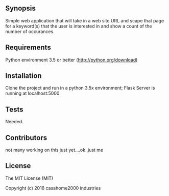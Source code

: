 ## Synopsis

Simple web application that will take in a web site URL and scape that page for a keyword(s) that the user is interested in and show a count of the number of occurances.

## Requirements

Python environment 3.5 or better (http://python.org/download)

## Installation

Clone the project and run in a python 3.5x environment;  Flask Server is running at localhost:5000

## Tests

Needed.

## Contributors

not many working on this just yet....ok..just me

## License

The MIT License (MIT)

Copyright (c) 2016 casahome2000 industries


